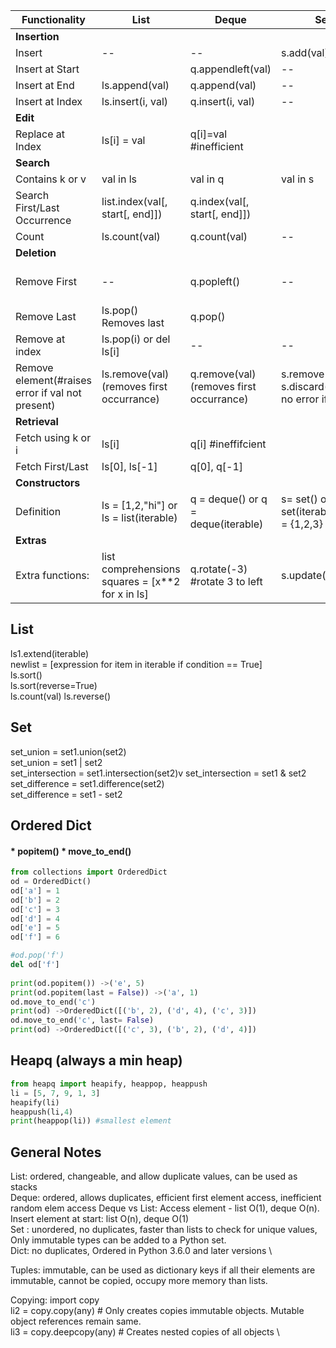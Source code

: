 Functionality | List |Deque | Set | Dict 
--|--|--|--|--
**Insertion**||||
Insert| --|--| s.add(val)| dict[k]=v
Insert at Start||q.appendleft(val)|--|--
Insert at End |ls.append(val)|q.append(val)|--|--
Insert at Index | ls.insert(i, val)|q.insert(i, val)|--|--
**Edit**||||
Replace at Index | ls[i] = val|q[i]=val #inefficient||dct[k]=new_val
**Search**||||
Contains k or v | val in ls|val in q| val in s| k in dct
Search First/Last Occurrence | list.index(val[, start[, end]])|q.index(val[, start[, end]])| |--
Count|ls.count(val)|q.count(val)|--|--
**Deletion**||||
Remove First|--|q.popleft()|--| In ordered dict, od.popitem(last = False)
Remove Last |ls.pop() Removes last|q.pop()||In ordered dict, od.popitem()
Remove at index | ls.pop(i) or del ls[i]|--|--|del dict[key]
Remove element(#raises error if val not present) | ls.remove(val) (removes first occurrance)|q.remove(val) (removes first occurrance)|s.remove(val),  s.discard(val) - no error if absent| --
**Retrieval**||||
Fetch using k or i | ls[i]|q[i] #ineffifcient||dct[k]|--
Fetch First/Last| ls[0], ls[-1] |q[0], q[-1]||
**Constructors**||||
Definition | ls = [1,2,"hi"] or ls = list(iterable)|q = deque() or q = deque(iterable)| s= set() or s= set(iterable) or s = {1,2,3}| d = {} or d = OrderedDict()
**Extras**||||
Extra functions:|list comprehensions squares = [x**2 for x in ls]|q.rotate(-3) #rotate 3 to left|s.update(iterable)|

## List
ls1.extend(iterable) \
newlist = [expression for item in iterable if condition == True] \
ls.sort() \
ls.sort(reverse=True) \
ls.count(val)
ls.reverse()

## Set
set_union = set1.union(set2) \
set_union = set1 | set2 \
set_intersection = set1.intersection(set2)v
set_intersection = set1 & set2 \
set_difference = set1.difference(set2) \
set_difference = set1 - set2

## Ordered Dict
#### * popitem() * move_to_end()
```python
from collections import OrderedDict
od = OrderedDict()
od['a'] = 1
od['b'] = 2
od['c'] = 3
od['d'] = 4
od['e'] = 5
od['f'] = 6

#od.pop('f')
del od['f']
    
print(od.popitem()) ->('e', 5)
print(od.popitem(last = False)) ->('a', 1)
od.move_to_end('c')
print(od) ->OrderedDict([('b', 2), ('d', 4), ('c', 3)])
od.move_to_end('c', last= False)
print(od) ->OrderedDict([('c', 3), ('b', 2), ('d', 4)])
```

## Heapq (always a min heap)
```python
from heapq import heapify, heappop, heappush
li = [5, 7, 9, 1, 3]
heapify(li)
heappush(li,4)
print(heappop(li)) #smallest element
```

## General Notes
List: ordered, changeable, and allow duplicate values, can be used as stacks \
Deque: ordered, allows duplicates, efficient first element access, inefficient random elem access
Deque vs List: Access element - list O(1), deque O(n). Insert element at start: list O(n), deque O(1) \
Set : unordered, no duplicates, faster than lists to check for unique values, Only immutable types can be added to a Python set. \
Dict: no duplicates, Ordered in Python 3.6.0 and later versions \

Tuples: immutable, can be used as dictionary keys if all their elements are immutable, cannot be copied, occupy more memory than lists.

Copying: 
import copy \
li2 = copy.copy(any) # Only creates copies immutable objects. Mutable object references remain same. \
li3 = copy.deepcopy(any) # Creates nested copies of all objects \

